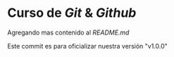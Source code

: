 # Curso de _Git_ & _Github_

Agregando mas contenido al _README.md_

Este commit es para oficializar nuestra versión "v1.0.0"